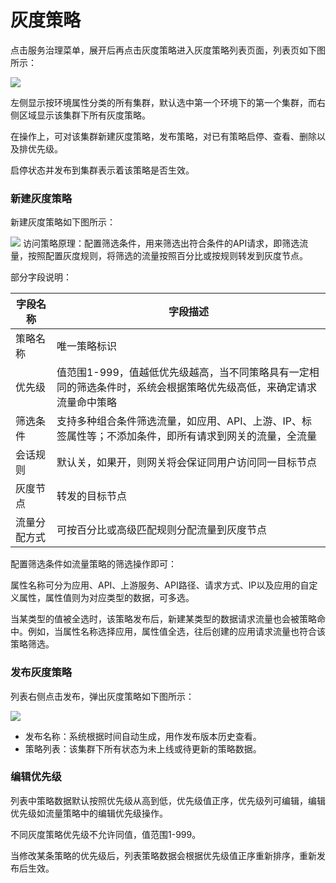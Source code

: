 # 灰度策略
点击服务治理菜单，展开后再点击灰度策略进入灰度策略列表页面，列表页如下图所示：

![](http://data.eolinker.com/course/EItvfvc51233c46f19bea4b896c642080d5e8f7c90495e3.png)

左侧显示按环境属性分类的所有集群，默认选中第一个环境下的第一个集群，而右侧区域显示该集群下所有灰度策略。

在操作上，可对该集群新建灰度策略，发布策略，对已有策略启停、查看、删除以及排优先级。

启停状态并发布到集群表示着该策略是否生效。

### 新建灰度策略
新建灰度策略如下图所示：

![](http://data.eolinker.com/course/zsHKI2x544db142484cf41f6f3ea6a7806a91b5f61cd311.png)
访问策略原理：配置筛选条件，用来筛选出符合条件的API请求，即筛选流量，按照配置灰度规则，将筛选的流量按照百分比或按规则转发到灰度节点。

部分字段说明：

| 字段名称    | 字段描述                                                         |
|---------|--------------------------------------------------------------|
| 策略名称    | 唯一策略标识                                                       |
| 优先级     | 值范围1-999，值越低优先级越高，当不同策略具有一定相同的筛选条件时，系统会根据策略优先级高低，来确定请求流量命中策略 |
| 筛选条件    | 支持多种组合条件筛选流量，如应用、API、上游、IP、标签属性等；不添加条件，即所有请求到网关的流量，全流量       |
| 会话规则    | 默认关，如果开，则网关将会保证同用户访问同一目标节点                                   |
| 灰度节点    | 转发的目标节点                                                      |
| 流量分配方式  | 可按百分比或高级匹配规则分配流量到灰度节点                                        |

配置筛选条件如流量策略的筛选操作即可：

属性名称可分为应用、API、上游服务、API路径、请求方式、IP以及应用的自定义属性，属性值则为对应类型的数据，可多选。

当某类型的值被全选时，该策略发布后，新建某类型的数据请求流量也会被策略命中。例如，当属性名称选择应用，属性值全选，往后创建的应用请求流量也符合该策略筛选。

### 发布灰度策略
列表右侧点击发布，弹出灰度策略如下图所示：

![](http://data.eolinker.com/course/K2WpHswe18ecb4b17b58637677bf8943069e17de0b71532.gif)
* 发布名称：系统根据时间自动生成，用作发布版本历史查看。
* 策略列表：该集群下所有状态为未上线或待更新的策略数据。

### 编辑优先级
列表中策略数据默认按照优先级从高到低，优先级值正序，优先级列可编辑，编辑优先级如流量策略中的编辑优先级操作。

不同灰度策略优先级不允许同值，值范围1-999。

当修改某条策略的优先级后，列表策略数据会根据优先级值正序重新排序，重新发布后生效。